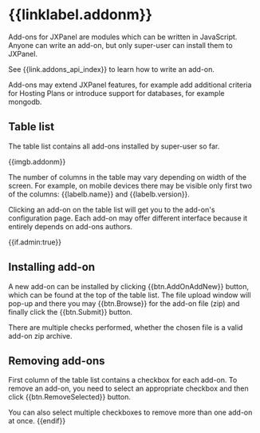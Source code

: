 # {{linklabel.addonm}}

Add-ons for JXPanel are modules which can be written in JavaScript. Anyone can write an add-on, but only super-user can install them to JXPanel.

See {{link.addons_api_index}} to learn how to write an add-on.

Add-ons may extend JXPanel features, for example add additional criteria for Hosting Plans or introduce support for databases, for example mongodb.

## Table list

The table list contains all add-ons installed by super-user so far.

{{imgb.addonm}}

The number of columns in the table may vary depending on width of the screen.
For example, on mobile devices there may be visible only first two of the columns: {{labelb.name}} and {{labelb.version}}.

Clicking an add-on on the table list will get you to the add-on's configuration page.
Each add-on may offer different interface because it entirely depends on add-ons authors.

{{if.admin:true}}
## Installing add-on

A new add-on can be installed by clicking {{btn.AddOnAddNew}} button, which can be found at the top of the table list.
The file upload window will pop-up and there you may {{btn.Browse}} for the add-on file (zip) and finally click the {{btn.Submit}} button.

There are multiple checks performed, whether the chosen file is a valid add-on zip archive.

## Removing add-ons

First column of the table list contains a checkbox for each add-on.
To remove an add-on, you need to select an appropriate checkbox and then click {{btn.RemoveSelected}} button.

You can also select multiple checkboxes to remove more than one add-on at once.
{{endif}}